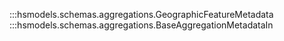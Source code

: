 
:::hsmodels.schemas.aggregations.GeographicFeatureMetadata
:::hsmodels.schemas.aggregations.BaseAggregationMetadataIn
